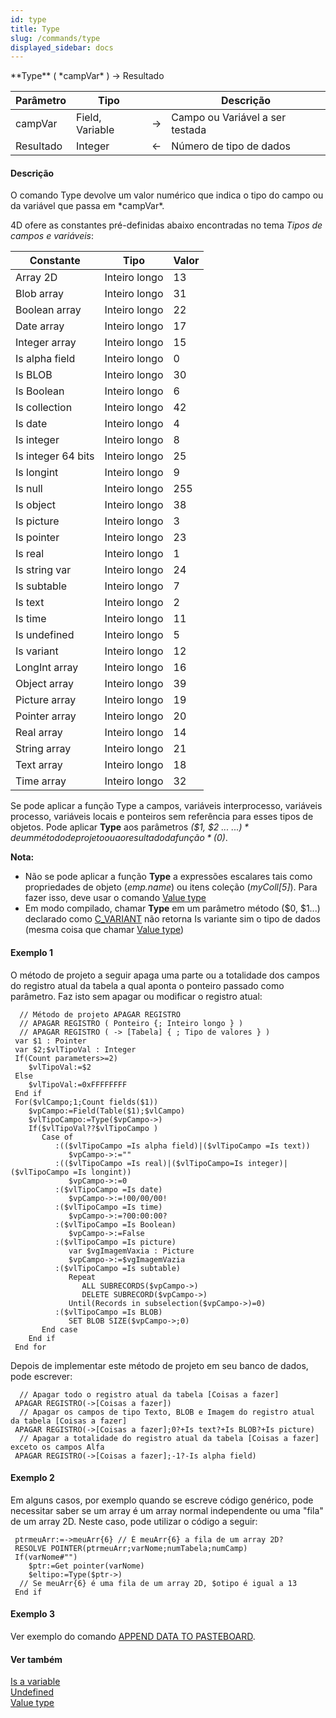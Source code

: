 ```yaml
---
id: type
title: Type
slug: /commands/type
displayed_sidebar: docs
---
```


<!--REF #_command_.Type.Syntax-->**Type** ( *campVar* ) -> Resultado<!-- END REF-->
<!--REF #_command_.Type.Params-->
| Parâmetro | Tipo |  | Descrição |
| --- | --- | --- | --- |
| campVar | Field, Variable | &srarr; | Campo ou Variável a ser testada |
| Resultado | Integer | &larr; | Número de tipo de dados |

<!-- END REF-->

#### Descrição 

<!--REF #_command_.Type.Summary-->O comando Type devolve um valor numérico que indica o tipo do campo ou da variável que passa em *campVar*.<!-- END REF-->

4D ofere as constantes pré-definidas abaixo encontradas no tema *Tipos de campos e variáveis*:

| Constante          | Tipo          | Valor |
| ------------------ | ------------- | ----- |
| Array 2D           | Inteiro longo | 13    |
| Blob array         | Inteiro longo | 31    |
| Boolean array      | Inteiro longo | 22    |
| Date array         | Inteiro longo | 17    |
| Integer array      | Inteiro longo | 15    |
| Is alpha field     | Inteiro longo | 0     |
| Is BLOB            | Inteiro longo | 30    |
| Is Boolean         | Inteiro longo | 6     |
| Is collection      | Inteiro longo | 42    |
| Is date            | Inteiro longo | 4     |
| Is integer         | Inteiro longo | 8     |
| Is integer 64 bits | Inteiro longo | 25    |
| Is longint         | Inteiro longo | 9     |
| Is null            | Inteiro longo | 255   |
| Is object          | Inteiro longo | 38    |
| Is picture         | Inteiro longo | 3     |
| Is pointer         | Inteiro longo | 23    |
| Is real            | Inteiro longo | 1     |
| Is string var      | Inteiro longo | 24    |
| Is subtable        | Inteiro longo | 7     |
| Is text            | Inteiro longo | 2     |
| Is time            | Inteiro longo | 11    |
| Is undefined       | Inteiro longo | 5     |
| Is variant         | Inteiro longo | 12    |
| LongInt array      | Inteiro longo | 16    |
| Object array       | Inteiro longo | 39    |
| Picture array      | Inteiro longo | 19    |
| Pointer array      | Inteiro longo | 20    |
| Real array         | Inteiro longo | 14    |
| String array       | Inteiro longo | 21    |
| Text array         | Inteiro longo | 18    |
| Time array         | Inteiro longo | 32    |

Se pode aplicar a função Type a campos, variáveis interprocesso, variáveis processo, variáveis locais e ponteiros sem referência para esses tipos de objetos. Pode aplicar **Type** aos parâmetros *($1, $2 ... ${...})* de um método de projeto ou ao resultado da função *($0)*.

**Nota:** 

* Não se pode aplicar a função **Type** a expressões escalares tais como propriedades de objeto (*emp.name*) ou itens coleção (*myColl\[5\]*). Para fazer isso, deve usar o comando [Value type](value-type.md)
* Em modo compilado, chamar **Type** em um parâmetro método ($0, $1...) declarado como [C\_VARIANT](c-variant.md) não retorna Is variante sim o tipo de dados (mesma coisa que chamar [Value type](value-type.md))

#### Exemplo 1 

O método de projeto a seguir apaga uma parte ou a totalidade dos campos do registro atual da tabela a qual aponta o ponteiro passado como parâmetro. Faz isto sem apagar ou modificar o registro atual: 

```4d
  // Método de projeto APAGAR REGISTRO
  // APAGAR REGISTRO ( Ponteiro {; Inteiro longo } )
  // APAGAR REGISTRO ( -> [Tabela] { ; Tipo de valores } )
 var $1 : Pointer
 var $2;$vlTipoVal : Integer
 If(Count parameters>=2)
    $vlTipoVal:=$2
 Else
    $vlTipoVal:=0xFFFFFFFF
 End if
 For($vlCampo;1;Count fields($1))
    $vpCampo:=Field(Table($1);$vlCampo)
    $vlTipoCampo:=Type($vpCampo->)
    If($vlTipoVal??$vlTipoCampo )
       Case of
          :(($vlTipoCampo =Is alpha field)|($vlTipoCampo =Is text))
             $vpCampo->:=""
          :(($vlTipoCampo =Is real)|($vlTipoCampo=Is integer)|($vlTipoCampo =Is longint))
             $vpCampo->:=0
          :($vlTipoCampo =Is date)
             $vpCampo->:=!00/00/00!
          :($vlTipoCampo =Is time)
             $vpCampo->:=?00:00:00?
          :($vlTipoCampo =Is Boolean)
             $vpCampo->:=False
          :($vlTipoCampo =Is picture)
             var $vgImagemVaxia : Picture
             $vpCampo->:=$vgImagemVazia
          :($vlTipoCampo =Is subtable)
             Repeat
                ALL SUBRECORDS($vpCampo->)
                DELETE SUBRECORD($vpCampo->)
             Until(Records in subselection($vpCampo->)=0)
          :($vlTipoCampo =Is BLOB)
             SET BLOB SIZE($vpCampo->;0)
       End case
    End if
 End for
```

Depois de implementar este método de projeto em seu banco de dados, pode escrever:

```4d
  // Apagar todo o registro atual da tabela [Coisas a fazer]
 APAGAR REGISTRO(->[Coisas a fazer])
  // Apagar os campos de tipo Texto, BLOB e Imagem do registro atual da tabela [Coisas a fazer]
 APAGAR REGISTRO(->[Coisas a fazer];0?+Is text?+Is BLOB?+Is picture)
  // Apagar a totalidade do registro atual da tabela [Coisas a fazer] exceto os campos Alfa
 APAGAR REGISTRO(->[Coisas a fazer];-1?-Is alpha field)
```

#### Exemplo 2 

Em alguns casos, por exemplo quando se escreve código genérico, pode necessitar saber se um array é um array normal independente ou uma "fila" de um array 2D. Neste caso, pode utilizar o código a seguir:  

```4d
 ptrmeuArr:=->meuArr{6} // É meuArr{6} a fila de um array 2D?
 RESOLVE POINTER(ptrmeuArr;varNome;numTabela;numCamp)
 If(varNome#"")
    $ptr:=Get pointer(varNome)
    $eltipo:=Type($ptr->)
  // Se meuArr{6} é uma fila de um array 2D, $otipo é igual a 13
 End if
```

#### Exemplo 3 

Ver exemplo do comando [APPEND DATA TO PASTEBOARD](append-data-to-pasteboard.md "APPEND DATA TO PASTEBOARD").

#### Ver também 

[Is a variable](is-a-variable.md)  
[Undefined](undefined.md)  
[Value type](value-type.md)  